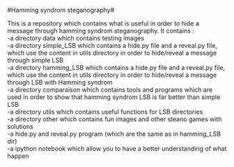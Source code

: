 #Hamming syndrom steganography#

This is a repository which contains what is useful in order to hide a message through hamming syndrom steganography.
It contains :<br/>
-a directory data which contains testing images<br/>
-a directory simple_LSB which contains a hide.py file and a reveal.py file, which use the content in utils directory in order to hide/reveal a message through simple LSB<br/>
-a directory hamming_LSB which contains a hide.py file and a reveal.py file, which use the content in utils directory in order to hide/reveal a message through LSB with Hamming syndrom<br/>
-a directory comparaison which contains tools and programs which are used in order to show that hamming syndrom LSB is far better than simple LSB<br/>
-a directory utils which contains useful functions for LSB directories<br/>
-a directory other which contains fun images and other steano games with solutions<br/>
-a hide.py and reveal.py program (which are the same as in hamming_LSB dir)<br/>
-a ipython notebook which allow you to have a better understanding of what happen<br/>